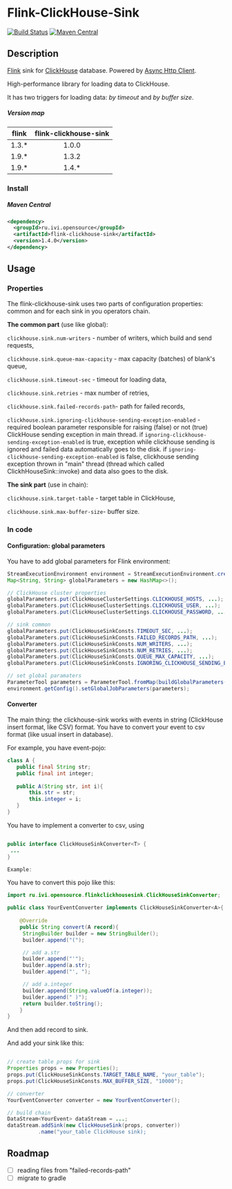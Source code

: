 
# Flink-ClickHouse-Sink

[![Build Status](https://travis-ci.com/ivi-ru/flink-clickhouse-sink.svg?branch=master)](https://travis-ci.com/ivi-ru/flink-clickhouse-sink)
[![Maven Central](https://maven-badges.herokuapp.com/maven-central/ru.ivi.opensource/flink-clickhouse-sink/badge.svg)](https://maven-badges.herokuapp.com/maven-central/ru.ivi.opensource/flink-clickhouse-sink/)

## Description

[Flink](https://github.com/apache/flink) sink for [ClickHouse](https://github.com/yandex/ClickHouse) database. 
Powered by [Async Http Client](https://github.com/AsyncHttpClient/async-http-client).

High-performance library for loading data to ClickHouse. 

It has two triggers for loading data:
_by timeout_ and _by buffer size_.

##### Version map
|flink    | flink-clickhouse-sink | 
|:-------:|:---------------------:| 
|1.3.*    |         1.0.0         |
|1.9.*    |         1.3.2         |
|1.9.*    |         1.4.*         |

### Install

##### Maven Central

```xml
<dependency>
  <groupId>ru.ivi.opensource</groupId>
  <artifactId>flink-clickhouse-sink</artifactId>
  <version>1.4.0</version>
</dependency>
```

## Usage
### Properties
The flink-clickhouse-sink uses two parts of configuration properties: 
common and for each sink in you operators chain.

**The common part** (use like global):

 `clickhouse.sink.num-writers` - number of writers, which build and  send requests, 
 
 `clickhouse.sink.queue-max-capacity` - max capacity (batches) of blank's queue,
 
 `clickhouse.sink.timeout-sec` - timeout for loading data,
 
 `clickhouse.sink.retries` - max number of retries,
 
 `clickhouse.sink.failed-records-path`- path for failed records,
 
 `clickhouse.sink.ignoring-clickhouse-sending-exception-enabled` - required boolean parameter responsible for raising (false) or not (true) ClickHouse sending exception in main thread. 
 if `ignoring-clickhouse-sending-exception-enabled` is true, exception while clickhouse sending is ignored and failed data automatically goes to the disk.
 if `ignoring-clickhouse-sending-exception-enabled` is false, clickhouse sending exception thrown in "main" thread (thread which called ClickhHouseSink::invoke) and data also goes to the disk.

**The sink part** (use in chain):

 `clickhouse.sink.target-table` - target table in ClickHouse,
 
 `clickhouse.sink.max-buffer-size`- buffer size.

### In code

#### Configuration: global parameters

You have to add global parameters for Flink environment:
```java
StreamExecutionEnvironment environment = StreamExecutionEnvironment.createLocalEnvironment();
Map<String, String> globalParameters = new HashMap<>();

// ClickHouse cluster properties
globalParameters.put(ClickHouseClusterSettings.CLICKHOUSE_HOSTS, ...);
globalParameters.put(ClickHouseClusterSettings.CLICKHOUSE_USER, ...);
globalParameters.put(ClickHouseClusterSettings.CLICKHOUSE_PASSWORD, ...);

// sink common
globalParameters.put(ClickHouseSinkConsts.TIMEOUT_SEC, ...);
globalParameters.put(ClickHouseSinkConsts.FAILED_RECORDS_PATH, ...);
globalParameters.put(ClickHouseSinkConsts.NUM_WRITERS, ...);
globalParameters.put(ClickHouseSinkConsts.NUM_RETRIES, ...);
globalParameters.put(ClickHouseSinkConsts.QUEUE_MAX_CAPACITY, ...);
globalParameters.put(ClickHouseSinkConsts.IGNORING_CLICKHOUSE_SENDING_EXCEPTION_ENABLED, ...);

// set global paramaters
ParameterTool parameters = ParameterTool.fromMap(buildGlobalParameters(config));
environment.getConfig().setGlobalJobParameters(parameters);

```

#### Converter

The main thing: the clickhouse-sink works with events in string
(ClickHouse insert format, like CSV) format.
You have to convert your event to csv format (like usual insert in database).

For example, you have event-pojo:
 ```java
class A {
    public final String str;
    public final int integer;
    
    public A(String str, int i){
        this.str = str;
        this.integer = i;
    }
}
```
You have to implement a converter to csv, using
```java

public interface ClickHouseSinkConverter<T> {
 ...
}

Example:

```
You have to convert this pojo like this:

```java
import ru.ivi.opensource.flinkclickhousesink.ClickHouseSinkConverter;

public class YourEventConverter implements ClickHouseSinkConverter<A>{
    
    @Override
    public String convert(A record){
     StringBuilder builder = new StringBuilder();
     builder.append("(");

     // add a.str
     builder.append("'");
     builder.append(a.str);
     builder.append("', ");

     // add a.integer
     builder.append(String.valueOf(a.integer));
     builder.append(" )");
     return builder.toString();
    }
}
```
And then add record to sink.

And add your sink like this:
```java

// create table props for sink
Properties props = new Properties();
props.put(ClickHouseSinkConsts.TARGET_TABLE_NAME, "your_table");
props.put(ClickHouseSinkConsts.MAX_BUFFER_SIZE, "10000");

// converter
YourEventConverter converter = new YourEventConverter();       

// build chain
DataStream<YourEvent> dataStream = ...;
dataStream.addSink(new ClickHouseSink(props, converter))
          .name("your_table ClickHouse sink);
```

## Roadmap
- [ ] reading files from "failed-records-path"
- [ ] migrate to gradle
